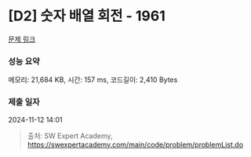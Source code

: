 # [D2] 숫자 배열 회전 - 1961 

[문제 링크](https://swexpertacademy.com/main/code/problem/problemDetail.do?contestProbId=AV5Pq-OKAVYDFAUq) 

### 성능 요약

메모리: 21,684 KB, 시간: 157 ms, 코드길이: 2,410 Bytes

### 제출 일자

2024-11-12 14:01



> 출처: SW Expert Academy, https://swexpertacademy.com/main/code/problem/problemList.do